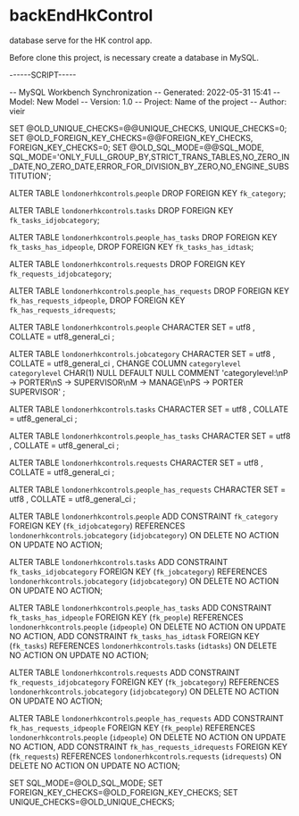 # backEndHkControl
database serve for the HK control app.

Before clone this project, is necessary create a database in MySQL.

------SCRIPT-----

-- MySQL Workbench Synchronization
-- Generated: 2022-05-31 15:41
-- Model: New Model
-- Version: 1.0
-- Project: Name of the project
-- Author: vieir

SET @OLD_UNIQUE_CHECKS=@@UNIQUE_CHECKS, UNIQUE_CHECKS=0;
SET @OLD_FOREIGN_KEY_CHECKS=@@FOREIGN_KEY_CHECKS, FOREIGN_KEY_CHECKS=0;
SET @OLD_SQL_MODE=@@SQL_MODE, SQL_MODE='ONLY_FULL_GROUP_BY,STRICT_TRANS_TABLES,NO_ZERO_IN_DATE,NO_ZERO_DATE,ERROR_FOR_DIVISION_BY_ZERO,NO_ENGINE_SUBSTITUTION';

ALTER TABLE `londonerhkcontrols`.`people` 
DROP FOREIGN KEY `fk_category`;

ALTER TABLE `londonerhkcontrols`.`tasks` 
DROP FOREIGN KEY `fk_tasks_idjobcategory`;

ALTER TABLE `londonerhkcontrols`.`people_has_tasks` 
DROP FOREIGN KEY `fk_tasks_has_idpeople`,
DROP FOREIGN KEY `fk_tasks_has_idtask`;

ALTER TABLE `londonerhkcontrols`.`requests` 
DROP FOREIGN KEY `fk_requests_idjobcategory`;

ALTER TABLE `londonerhkcontrols`.`people_has_requests` 
DROP FOREIGN KEY `fk_has_requests_idpeople`,
DROP FOREIGN KEY `fk_has_requests_idrequests`;

ALTER TABLE `londonerhkcontrols`.`people` 
CHARACTER SET = utf8 , COLLATE = utf8_general_ci ;

ALTER TABLE `londonerhkcontrols`.`jobcategory` 
CHARACTER SET = utf8 , COLLATE = utf8_general_ci ,
CHANGE COLUMN `categorylevel` `categorylevel` CHAR(1) NULL DEFAULT NULL COMMENT 'categorylevel:\nP -> PORTER\nS -> SUPERVISOR\nM -> MANAGE\nPS -> PORTER SUPERVISOR' ;

ALTER TABLE `londonerhkcontrols`.`tasks` 
CHARACTER SET = utf8 , COLLATE = utf8_general_ci ;

ALTER TABLE `londonerhkcontrols`.`people_has_tasks` 
CHARACTER SET = utf8 , COLLATE = utf8_general_ci ;

ALTER TABLE `londonerhkcontrols`.`requests` 
CHARACTER SET = utf8 , COLLATE = utf8_general_ci ;

ALTER TABLE `londonerhkcontrols`.`people_has_requests` 
CHARACTER SET = utf8 , COLLATE = utf8_general_ci ;

ALTER TABLE `londonerhkcontrols`.`people` 
ADD CONSTRAINT `fk_category`
  FOREIGN KEY (`fk_idjobcategory`)
  REFERENCES `londonerhkcontrols`.`jobcategory` (`idjobcategory`)
  ON DELETE NO ACTION
  ON UPDATE NO ACTION;

ALTER TABLE `londonerhkcontrols`.`tasks` 
ADD CONSTRAINT `fk_tasks_idjobcategory`
  FOREIGN KEY (`fk_jobcategory`)
  REFERENCES `londonerhkcontrols`.`jobcategory` (`idjobcategory`)
  ON DELETE NO ACTION
  ON UPDATE NO ACTION;

ALTER TABLE `londonerhkcontrols`.`people_has_tasks` 
ADD CONSTRAINT `fk_tasks_has_idpeople`
  FOREIGN KEY (`fk_people`)
  REFERENCES `londonerhkcontrols`.`people` (`idpeople`)
  ON DELETE NO ACTION
  ON UPDATE NO ACTION,
ADD CONSTRAINT `fk_tasks_has_idtask`
  FOREIGN KEY (`fk_tasks`)
  REFERENCES `londonerhkcontrols`.`tasks` (`idtasks`)
  ON DELETE NO ACTION
  ON UPDATE NO ACTION;

ALTER TABLE `londonerhkcontrols`.`requests` 
ADD CONSTRAINT `fk_requests_idjobcategory`
  FOREIGN KEY (`fk_jobcategory`)
  REFERENCES `londonerhkcontrols`.`jobcategory` (`idjobcategory`)
  ON DELETE NO ACTION
  ON UPDATE NO ACTION;

ALTER TABLE `londonerhkcontrols`.`people_has_requests` 
ADD CONSTRAINT `fk_has_requests_idpeople`
  FOREIGN KEY (`fk_people`)
  REFERENCES `londonerhkcontrols`.`people` (`idpeople`)
  ON DELETE NO ACTION
  ON UPDATE NO ACTION,
ADD CONSTRAINT `fk_has_requests_idrequests`
  FOREIGN KEY (`fk_requests`)
  REFERENCES `londonerhkcontrols`.`requests` (`idrequests`)
  ON DELETE NO ACTION
  ON UPDATE NO ACTION;


SET SQL_MODE=@OLD_SQL_MODE;
SET FOREIGN_KEY_CHECKS=@OLD_FOREIGN_KEY_CHECKS;
SET UNIQUE_CHECKS=@OLD_UNIQUE_CHECKS;
